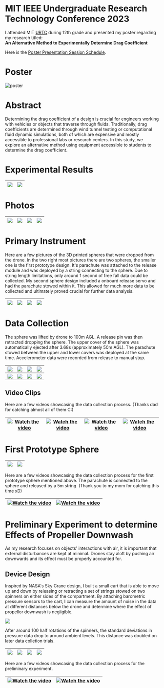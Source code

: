 # MIT IEEE Undergraduate Research Technology Conference 2023
I attended MIT [URTC](https://urtc.mit.edu/) during 12th grade and presented my poster regarding my research titled:  
**An Alternative Method to Experimentally Determine Drag Coefficient**

Here is the [Poster Presentation Session Schedule](https://drive.google.com/file/d/1RpYd-rULck2FcGRaE4YQzWQrBvJxLirQ/view).

# Poster
![poster](supp/poster.png?raw=true)

# Abstract

Determining the drag coefficient of a design is crucial for engineers working with vehicles or objects that traverse through fluids. Traditionally, drag coefficients are determined through wind tunnel testing or computational fluid dynamic simulations, both of which are expensive and mostly accessible to professional labs or research centers. In this study, we explore an alternative method using equipment accessible to students to determine the drag coefficient.

# Experimental Results

|<img src="supp/res_01.jpg">  |  <img src="supp/res_02.jpg">|
|-|-|

# Photos
|<img src="supp/URTC2023_09.jpg">  |  <img src="supp/URTC2023_25.jpg">| <img src="supp/URTC2023_27.jpg">| <img src="supp/URTC2023_33.JPG">|
|-|-|-|-|

# Primary Instrument

Here are a few pictures of the 3D printed spheres that were dropped from the drone. In the two right most pictures there are two spheres, the smaller one is the first prototype design. It's parachute was attached to the release module and was deployed by a string connecting to the sphere. Due to string length limitations, only around 1 second of free fall data could be collected. My second sphere design included a onboard release servo and had the parachute stowed within it. This allowed for much more data to be collected and ultimately proved crucial for further data analysis.

|<img src="supp/SD_01.jpg">  |  <img src="supp/SD_02.jpg">|<img src="supp/SD_03.jpg">  |  <img src="supp/SD_04.jpg">|
|-|-|-|-|

# Data Collection

The sphere was lifted by drone to 100m AGL. A release pin was then retracted dropping the sphere. The upper cover of the sphere was automatically ejected after 3.68s (approximately 50m AGL). The parachute stowed between the upper and lower covers was deployed at the same time. Accelerometer data were recorded from release to manual stop.

|<img src="supp/SD_05.jpg">  |  <img src="supp/SD_06.jpg">|<img src="supp/SD_07.jpg">  |  <img src="supp/SD_12.jpg">|
|-|-|-|-|
| <img src="supp/SD_08.jpg"> | <img src="supp/SD_09.jpg">  |  <img src="supp/SD_10.jpg">|<img src="supp/SD_11.jpg"> |

## Video Clips

Here are a few videos showcasing the data collection process. (Thanks dad for catching almost all of them C:)

|[![Watch the video](supp/vSD_01.jpg)](https://youtu.be/AlfHkCt_TqM)| [![Watch the video](supp/vSD_03.jpg)](https://youtu.be/pFI2WR9nJVs)|[![Watch the video](supp/vSD_02.jpg)](https://youtu.be/zX2TprNO8Wo)| [![Watch the video](supp/vSD_04.jpg)](https://youtu.be/CzGhfGbbUxk)|
|-|-|-|-|

# First Prototype Sphere

|<img src="supp/FD_01.jpg">  |  <img src="supp/FD_02.jpg">|
|-|-|

Here are a few videos showcasing the data collection process for the first prototype sphere mentioned above. The parachute is connected to the sphere and released by a 5m string. (Thank you to my mom for catching this time xD)

|[![Watch the video](supp/FD_03.jpg)](https://youtu.be/DSQsyJr9EpU) | [![Watch the video](supp/FD_04.jpg)](https://youtu.be/YsY-ipEsGfg) |
|-|-|

# Preliminary Experiment to determine Effects of Propeller Downwash

As my research focuses on objects' interactions with air, it is important that external disturbances are kept at minimal. Drones stay aloft by pushing air downwards and its effect must be properly accounted for.

## Device Design

Inspired by NASA's Sky Crane design, I built a small cart that is able to move up and down by releasing or retracting a set of strings stowed on two spinners on either sides of the compartment. By attaching barometric pressure sensors to the cart, I can measure the amount of noise in the data at different distances below the drone and determine where the effect of propellor downwash is negligible.

<img src="supp/Preliminary%20Experiment.png">

After around 100 half rotations of the spinners, the standard deviations in pressure data drop to around ambient levels. This distance was doubled on later data colletion trials.

|<img src="supp/DD_01.jpg">|<img src="supp/DD_02.jpg">|<img src="supp/DD_03.jpg">|<img src="supp/DD_04.jpg">|
|-|-|-|-|

Here are a few videos showcasing the data collection process for the preliminary experiment.

|[![Watch the video](supp/vDD_01.jpg)](https://youtu.be/PYXKLhRCC98)| [![Watch the video](supp/vDD_02.jpg)](https://youtu.be/XwWg2IJEBqU)|
|-|-|
